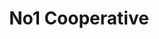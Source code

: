 ---
title: "No1 Cooperative"
slug: "no1-cooperative"
type: "job"
startYear: "2007"
endYear: "2011"
draft: false
tags: []
---
